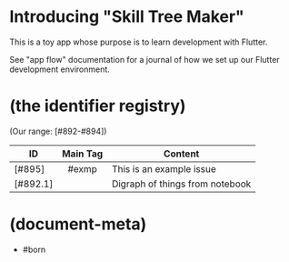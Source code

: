 # Introducing "Skill Tree Maker"

This is a toy app whose purpose is to learn development with Flutter.

See "app flow" documentation for a journal of how we set up
our Flutter development environment.



# (the identifier registry)

(Our range: [#892-#894])

| ID      | Main Tag | Content  |
|---------|:-----:|----|
|[#895]   | #exmp | This is an example issue
|[#892.1] |       | Digraph of things from notebook



# (document-meta)

- #born
